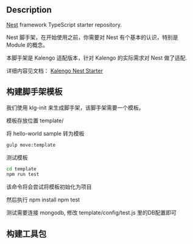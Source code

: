 ## Description

[Nest](https://github.com/nestjs/nest) framework TypeScript starter repository.

Nest 脚手架，在开始使用之前，你需要对 Nest 有个基本的认识，特别是 Module 的概念。

本脚手架是 Kalengo 适配版本，针对 Kalengo 的实际需求对 Nest 做了适配.

详细内容见文档： [Kalengo Nest Starter](https://kaolalicai.github.io/nest_doc/)

## 构建脚手架模板
我们使用 klg-init 来生成脚手架，该脚手架需要一个模板。

模板存放位置 template/

将 hello-world sample 转为模板

```bash
gulp move:template
```

测试模板
```bash
cd template
npm run test
```

该命令将会尝试将模板初始化为项目

然后执行
npm install
npm test

测试需要连接 mongodb, 修改 template/config/test.js 里的DB配置即可


## 构建工具包


